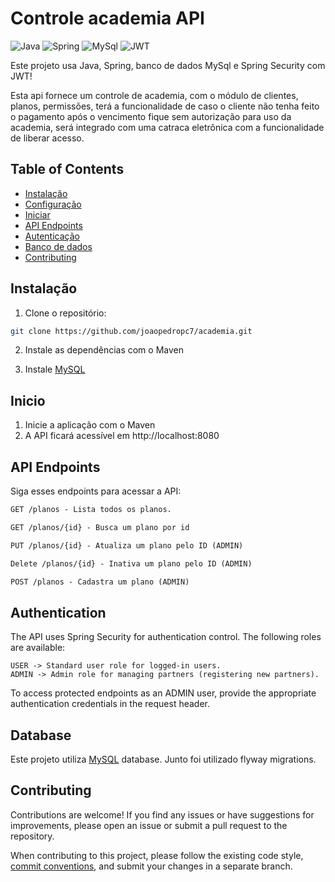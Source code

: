 # Controle academia API

![Java](https://img.shields.io/badge/java-%23ED8B00.svg?style=for-the-badge&logo=openjdk&logoColor=white)
![Spring](https://img.shields.io/badge/spring-%236DB33F.svg?style=for-the-badge&logo=spring&logoColor=white)
![MySql](https://img.shields.io/badge/MySQL-005C84?style=for-the-badge&logo=mysql&logoColor=white)
![JWT](https://img.shields.io/badge/JWT-black?style=for-the-badge&logo=JSON%20web%20tokens)

Este projeto usa Java, Spring, banco de dados MySql e Spring Security com JWT!

Esta api fornece um controle de academia, com o módulo de clientes, planos, permissões, terá a funcionalidade de caso o cliente não tenha feito o pagamento após o vencimento fique sem autorização para uso da academia, será integrado com uma catraca eletrônica com a funcionalidade de liberar acesso.

## Table of Contents

- [Instalação](#instalação)
- [Configuração](#configuração)
- [Iniciar](#iniciar)
- [API Endpoints](#api-endpoints)
- [Autenticação](#autenticação)
- [Banco de dados](#bancodedados)
- [Contributing](#contributing)

## Instalação

1. Clone o repositório:

```bash
git clone https://github.com/joaopedropc7/academia.git
```

2. Instale as dependências com o Maven

3. Instale [MySQL](https://www.mysql.com/downloads/)

## Inicio

1. Inicie a aplicação com o Maven
2. A API ficará acessível em http://localhost:8080


## API Endpoints
Siga esses endpoints para acessar a API:

```markdown
GET /planos - Lista todos os planos.

GET /planos/{id} - Busca um plano por id

PUT /planos/{id} - Atualiza um plano pelo ID (ADMIN)

Delete /planos/{id} - Inativa um plano pelo ID (ADMIN)

POST /planos - Cadastra um plano (ADMIN)
```

## Authentication
The API uses Spring Security for authentication control. The following roles are available:

```
USER -> Standard user role for logged-in users.
ADMIN -> Admin role for managing partners (registering new partners).
```
To access protected endpoints as an ADMIN user, provide the appropriate authentication credentials in the request header.

## Database
Este projeto utiliza [MySQL](https://www.mysql.com/downloads/) database. Junto foi utilizado flyway migrations.

## Contributing

Contributions are welcome! If you find any issues or have suggestions for improvements, please open an issue or submit a pull request to the repository.

When contributing to this project, please follow the existing code style, [commit conventions](https://www.conventionalcommits.org/en/v1.0.0/), and submit your changes in a separate branch.









